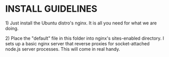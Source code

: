 <h1>INSTALL GUIDELINES</H1>

<p>1) Just install the Ubuntu distro's nginx.  It is all you need for what we are doing. </p>

<p>2) Place the "default" file in this folder into nginx's sites-enabled directory.  I sets up a basic nginx server that reverse proxies for socket-attached node.js server processes.  This will come in real handy.</p>


